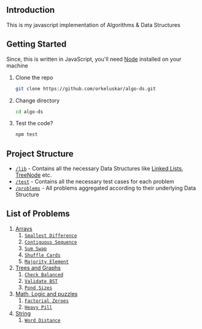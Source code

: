 ## Introduction

This is my javascript implementation of Algorithms & Data Structures



## Getting Started

Since, this is written in JavaScript, you'll need [Node](https://nodejs.org/) installed on your machine

1. Clone the repo
   ```bash
   git clone https://github.com/orkeluskar/algo-ds.git
   ```

2. Change directory
   ```bash
   cd algo-ds
   ```

3. Test the code?
   ```bash
   npm test
   ```



## Project Structure

- [`/lib`](./lib/) - Contains all the necessary Data Structures like [Linked Lists](./lib/ListNode.js), [TreeNode](./lib/TreeNode.js) etc.
- [`/test`](./test/) - Contains all the necessary test cases for each problem
- [`/problems`](./problems/) - All problems aggregated according to their underlying Data Structure



## List of Problems

1. [Arrays](./problems/arrays/)
    1. [`Smallest Difference`](./problems/arrays/SmallestDifference.js)
    2. [`Contiguous Sequence`](./problems/arrays/ContiguousSequence.js)
    3. [`Sum Swap`](./problems/arrays/SumSwap.js)
    4. [`Shuffle Cards`](./problems/arrays/ShuffleCards.js)
    5. [`Majority Element`](./problems/arrays/MajorityElement.js)
2. [Trees and Graphs](./problems/trees-and-graphs/)
    1. [`Check Balanced`](./problems/trees-and-graphs/CheckBalanced.js)
    2. [`Validate BST`](./problems/trees-and-graphs/ValidateBST.js)
    3. [`Pond Sizes`](./problems/trees-and-graphs/PondSizes.js)
3. [Math, Logic and puzzles](./problems/math-logic-puzzles/)
    1. [`Factorial Zeroes`](./problems/math-logic-puzzles/FactorialZeroes.js)
    2. [`Heavy Pill`](./problems/math-logic-puzzles/HeavyPill.js)
4. [String](./problems/string)
    1. [`Word Distance`](./problems/string/WordDistance.js)